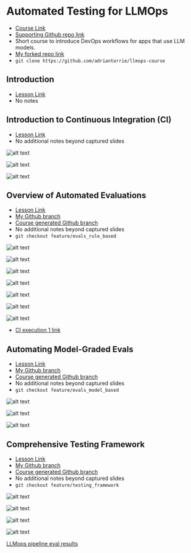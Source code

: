 # Automated Testing for LLMOps

- [Course Link](https://learn.deeplearning.ai/courses/automated-testing-llmops)
- [Supporting Github repo link](https://github.com/CircleCI-Learning/llmops-course)
- Short course to introduce DevOps workflows for apps that use LLM models.
- [My forked repo link](https://github.com/adriantorrie/llmops-course)
- `git clone https://github.com/adriantorrie/llmops-course`

## Introduction

- [Lesson Link](https://learn.deeplearning.ai/courses/automated-testing-llmops/lesson/1/introduction)
- No notes

## Introduction to Continuous Integration (CI)

- [Lesson Link](https://learn.deeplearning.ai/courses/automated-testing-llmops/lesson/2/introduction-to-continuous-integration-(ci))
- No additional notes beyond captured slides

![alt text](images/ci_concepts.png)

![alt text](images/ci_workflow.png)

![alt text](images/ci_benefits.png)

## Overview of Automated Evaluations

- [Lesson Link](https://learn.deeplearning.ai/courses/automated-testing-llmops/lesson/3/overview-of-automated-evals)
- [My Github branch](https://github.com/adriantorrie/llmops-course/tree/feature/evals_rule_based)
- [Course generated Github branch](https://github.com/CircleCI-Learning/llmops-course/blob/dl-cci-appreciated-clavicle-78)
- No additional notes beyond captured slides
- `git checkout feature/evals_rule_based`

![alt text](images/eval_software_vs_llms.png)

![alt text](images/eval_models.png)

![alt text](images/eval_automation_what_and_when.png)

![alt text](images/eval_example_app.png)

![alt text](images/eval_example_app_workflow.png)

![alt text](images/eval_example_app_across_envs.png)

![alt text](images/eval_example_app_ci_execution_1.png)

- [CI execution 1 link](https://app.circleci.com/pipelines/github/CircleCI-Learning/llmops-course/5853)

## Automating Model-Graded Evals

- [Lesson Link](https://learn.deeplearning.ai/courses/automated-testing-llmops/lesson/4/automating-model-graded-evals)
- [My Github branch](https://github.com/adriantorrie/llmops-course/tree/feature/evals_model_based)
- [Course generated Github branch](https://github.com/CircleCI-Learning/llmops-course/tree/dl-cci-adoring-skunk-47)
- No additional notes beyond captured slides
- `git checkout feature/evals_model_based`

![alt text](images/eval_model_graded_workflow.png)

![alt text](images/eval_model_graded_ci_pipeline.png)

![alt text](images/eval_model_graded_progressive_eval.png)

## Comprehensive Testing Framework

- [Lesson Link](https://learn.deeplearning.ai/courses/automated-testing-llmops/lesson/5/comprehensive-testing-framework)
- [My Github branch](https://github.com/adriantorrie/llmops-course/tree/feature/testing_framework)
- [Course generated Github branch](https://github.com/CircleCI-Learning/llmops-course/tree/dl-cci-subsidized-skunk-72)
- No additional notes beyond captured slides
- `git checkout feature/testing_framework`

![alt text](images/testing_framework_hallucincations.png)

![alt text](images/testing_framework_hallucincation_testing.png)

![alt text](images/testing_framework_manual_review.png)

![alt text](images/testing_framework_llmops_pipeline.png)

[LLMops pipeline eval results](testing_framework_eval_results.html)
